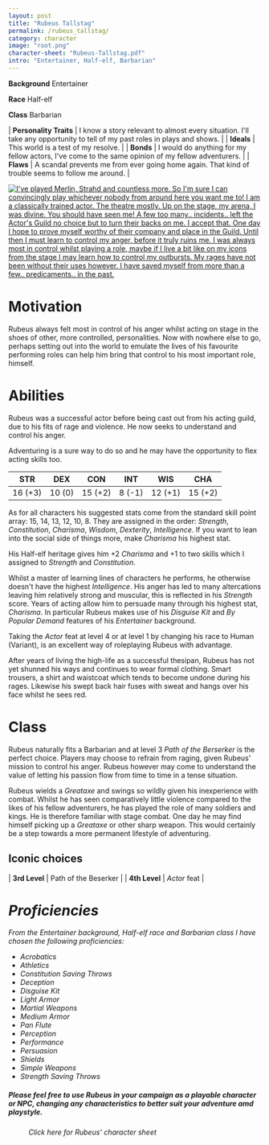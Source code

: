 ```yaml
---
layout: post
title: "Rubeus Tallstag"
permalink: /rubeus_tallstag/
category: character
image: "root.png"
character-sheet: "Rubeus-Tallstag.pdf"
intro: "Entertainer, Half-elf, Barbarian"
---
```

**Background** Entertainer

**Race** Half-elf

**Class** Barbarian

|   **Personality Traits**  | I know a story relevant to almost every situation. I'll take any opportunity to tell of my past roles in plays and shows. |
|   **Ideals**              | This world is a test of my resolve. |
|   **Bonds**               | I would do anything for my fellow actors, I've come to the same opinion of my fellow adventurers. |
|   **Flaws**               | A scandal prevents me from ever going home again. That kind of trouble seems to follow me around. |

<div class="padding-below">
<a href="{{ site.baseurl }}/images/Rubeus-letter.png"><img src="{{ site.baseurl }}/images/Rubeus-letter.png" alt="I've played Merlin, Strahd and countless more. So I'm sure I can convincingly play whichever nobody from around here you want me to!
I am a classically trained actor. The theatre mostly. Up on the stage, my arena, I was divine. You should have seen me! A few too many.. incidents.. left the Actor's Guild no choice but to turn their backs on me.
I accept that.
One day I hope to prove myself worthy of their company and place in the Guild. Until then I must learn to control my anger, before it truly ruins me. I was always most in control whilst playing a role, maybe if I live a bit like on my icons from the stage I may learn how to control my outbursts. My rages have not been without their uses however. I have saved myself from more than a few.. predicaments.. in the past."></a>
</div>

<h1>Motivation</h1>

Rubeus always felt most in control of his anger whilst acting on stage in the shoes of other, more controlled, personalities. 
Now with nowhere else to go, perhaps setting out into the world to emulate the lives of his favourite performing roles can help
him bring that control to his most important role, himself. 

<h1>Abilities</h1>

<p>Rubeus was a successful actor before being cast out from his acting guild, due to his fits of rage and violence.
He now seeks to understand and control his anger.</p>

<p>Adventuring is a sure way to do so and he may have the opportunity to flex acting skills too.</p>

|   STR   |   DEX   |   CON   |   INT   |   WIS   |   CHA   |
|:-----:|:-----:|:-----:|:-----:|:-----:|:-----:|
| 16 (+3) | 10 (0) | 15 (+2) | 8 (-1) | 12 (+1) | 15 (+2) |

<p>As for all characters his suggested stats come from the standard skill point array: 15, 14, 13, 12, 10, 8.
They are assigned in the order: <i>Strength</i>, <i>Constitution</i>, <i>Charisma</i>, <i>Wisdom</i>, <i>Dexterity</i>, <i>Intelligence</i>. If you want to lean into the social side of things more, make <i>Charisma</i> his highest stat.</p>

<p>His Half-elf heritage gives him +2 <i>Charisma</i> and +1 to two skills which I assigned to <i>Strength</i> and <i>Constitution</i>.</p>

<p>Whilst a master of learning lines of characters he performs, he otherwise doesn't have the highest <i>Intelligence</i>.
His anger has led to many altercations leaving him relatively strong and muscular, this is reflected in his <i>Strength</i> score. 
Years of acting allow him to persuade many through his highest stat, <i>Charisma</i>. 
In particular Rubeus makes use of his <i>Disguise Kit</i> and <i>By Popular Demand</i> features of his <i>Entertainer</i> background.</p>

Taking the <i>Actor</i> feat at level 4 or at level 1 by changing his race to Human (Variant), is an excellent way of roleplaying Rubeus with advantage.

<p>After years of living the high-life as a successful thesipan, Rubeus has not yet shunned his ways and continues to wear formal clothing. 
Smart trousers, a shirt and waistcoat which tends to become undone during his rages. 
Likewise his swept back hair fuses with sweat and hangs over his face whilst he sees red.</p>

<h1>Class</h1>

<p>Rubeus naturally fits a Barbarian and at level 3 <i>Path of the Berserker</i> is the perfect choice. 
Players may choose to refrain from raging, given Rubeus' mission to control his anger. 
Rubeus however may come to understand the value of letting his passion flow from time to time in a tense situation.</p>

<p>Rubeus wields a <i>Greataxe</i> and swings so wildly given his inexperience with combat. Whilst he has seen comparatively little violence compared to the likes of his fellow adventurers, 
he has played the role of many soldiers and kings. He is therefore familiar with stage combat. 
One day he may find himself picking up a <i>Greataxe</i> or other sharp weapon. 
This would certainly be a step towards a more permanent lifestyle of adventuring.</p>

<h2>Iconic choices</h2>

|   **3rd Level**   | Path of the Beserker |
|   **4th Level**   | <i>Actor</i> feat |

<i><i/>

<h1>Proficiencies</h1>

From the <i>Entertainer</i> background, <i>Half-elf</i> race and <i>Barbarian</i> class I have chosen the following proficiencies:

<div class="bullet-list">
<ul>
    <li>Acrobatics</li>
    <li>Athletics</li>
    <li>Constitution Saving Throws</li>
    <li>Deception</li>
    <li>Disguise Kit</li>
    <li>Light Armor</li>
    <li>Martial Weapons</li>
    <li>Medium Armor</li>
    <li>Pan Flute</li>
    <li>Perception</li>
    <li>Performance</li>
    <li>Persuasion</li>
    <li>Shields</li>
    <li>Simple Weapons</li>
    <li>Strength Saving Throws</li>
</ul>
</div>

<div class="padding-below">
<h5><i>Please feel free to use Rubeus in your campaign as a playable character or NPC, changing any characteristics to better suit your adventure amd playstyle.</i></h5>
</div>

<figure>
<figcaption>Click here for Rubeus' character sheet</figcaption>
<a href="{{ site.baseurl }}/character-sheets/{{ page.character-sheet }}"><img src="{{ site.baseurl }}/images/character-sheet-logo.jpg" alt=""></a>
</figure>
